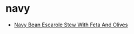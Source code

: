 # navy

 * [Navy Bean Escarole Stew With Feta And Olives](index/n/navy-bean-escarole-stew-with-feta-and-olives.json)
